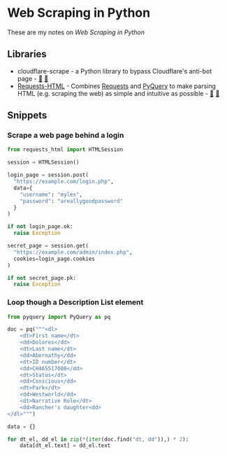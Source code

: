 # Web Scraping in Python

These are my notes on <dfn>Web Scraping in Python</dfn>

## Libraries

-   cloudflare-scrape - a Python library to bypass Cloudflare's anti-bot page - [:octopus:](https://github.com/Anorov/cloudflare-scrape "cloudflare-scrape on GitHub") [:snake:](https://pypi.python.org/pypi/cfscrape/ "cfscrape on PyPi")
-   [Requests-HTML][1] - Combines [Requests][2] and [PyQuery][3] to make parsing HTML (e.g. scraping the web) as simple and intuitive as possible - [:octopus:][4] [:snake:][5]

## Snippets

### Scrape a web page behind a login

```python
from requests_html import HTMLSession

session = HTMLSession()

login_page = session.post(
  "https://example.com/login.php",
  data={
    "username": "myles",
    "password": "areallygoodpassword"
  }
)

if not login_page.ok:
  raise Exception

secret_page = session.get(
  "https://example.com/admin/index.php",
  cookies=login_page.cookies
)

if not secret_page.pk:
  raise Exception
```

### Loop though a Description List element

```python
from pyquery import PyQuery as pq

doc = pq("""<dl>
    <dt>First name</dt>
    <dd>Dolores</dd>
    <dt>Last name</dt>
    <dd>Abernathy</dd>
    <dt>ID number</dt>
    <dd>CH465517080</dd>
    <dt>Status</dt>
    <dd>Conscious</dd>
    <dt>Park</dt>
    <dd>Westworld</dd>
    <dt>Narrative Role</dt>
    <dd>Rancher's daughter<dd>
</dl>""")

data = {}

for dt_el, dd_el in zip(*(iter(doc.find("dt, dd")),) * 2):
    data[dt_el.text] = dd_el.text
```

[1]: https://html.python-requests.org/ "HTML Parsing for Humans"

[2]: https://python-requests.org/

[3]: https://pythonhosted.org/pyquery/

[4]: https://github.com/kennethreitz/requests-html "Requests-HTML on GitHub"

[5]: https://pypi.org/project/requests-html/ "Requests-HTML on PyPi"
